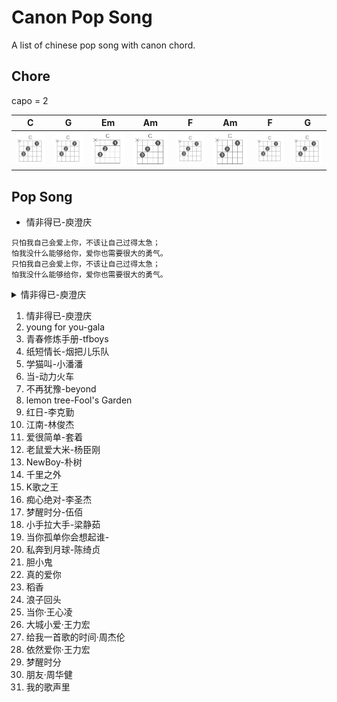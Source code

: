 # Canon Pop Song

A list of chinese pop song with canon chord.

## Chore

capo = 2

| C | G | Em | Am | F | Am | F | G |
| - | - | -- | -- | - | -- | - | - |
| ![C](./C.png) | ![C](./C.png) | ![C](./C.png) | ![C](./C.png) | ![C](./C.png) | ![C](./C.png) | ![C](./C.png) | ![C](./C.png) |

## Pop Song

- 情非得已-庾澄庆

```text
只怕我自己会爱上你，不该让自己过得太急；
怕我没什么能够给你，爱你也需要很大的勇气。
只怕我自己会爱上你，不该让自己过得太急；
怕我没什么能够给你，爱你也需要很大的勇气。
```

<details>
<summary>情非得已-庾澄庆 </summary>

只怕我自己会爱上你，不该让自己过得太急；

怕我没什么能够给你，爱你也需要很大的勇气。

只怕我自己会爱上你，不该让自己过得太急；

怕我没什么能够给你，爱你也需要很大的勇气。

</details>

1. 情非得已-庾澄庆 
2. young for you-gala 
3. 青春修炼手册-tfboys 
4. 纸短情长-烟把儿乐队 
5. 学猫叫-小潘潘 
6. 当-动力火车 
7. 不再犹豫-beyond 
8. lemon tree-Fool's Garden 
9. 红日-李克勤 
10. 江南-林俊杰
11. 爱很简单-套着
12. 老鼠爱大米-杨臣刚
13. NewBoy-朴树
14. 千里之外
15. K歌之王
16. 痴心绝对-李圣杰
17. 梦醒时分-伍佰
18. 小手拉大手-梁静茹
19. 当你孤单你会想起谁-
20. 私奔到月球-陈绮贞
21. 胆小鬼
22. 真的爱你
23. 稻香
24. 浪子回头
25. 当你·王心凌
26. 大城小爱·王力宏
27. 给我一首歌的时间·周杰伦
28. 依然爱你·王力宏
29. 梦醒时分
30. 朋友·周华健
31. 我的歌声里

